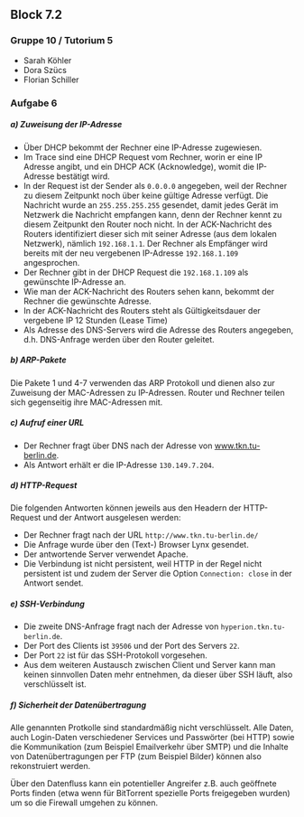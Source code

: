 ## Block 7.2

### Gruppe 10 / Tutorium 5

- Sarah Köhler
- Dora Szücs
- Florian Schiller

### Aufgabe 6

##### a) Zuweisung der IP-Adresse
- Über DHCP bekommt der Rechner eine IP-Adresse zugewiesen.
- Im Trace sind eine DHCP Request vom Rechner, worin er eine IP Adresse angibt, und ein DHCP ACK (Acknowledge), womit die IP-Adresse bestätigt wird.
- In der Request ist der Sender als `0.0.0.0` angegeben, weil der Rechner zu diesem Zeitpunkt noch über keine gültige Adresse verfügt. Die Nachricht wurde an `255.255.255.255` gesendet, damit jedes Gerät im Netzwerk die Nachricht empfangen kann, denn der Rechner kennt zu diesem Zeitpunkt den Router noch nicht. In der ACK-Nachricht des Routers identifiziert dieser sich mit seiner Adresse (aus dem lokalen Netzwerk), nämlich `192.168.1.1`. Der Rechner als Empfänger wird bereits mit der neu vergebenen IP-Adresse `192.168.1.109` angesprochen.
- Der Rechner gibt in der DHCP Request die `192.168.1.109` als gewünschte IP-Adresse an.
- Wie man der ACK-Nachricht des Routers sehen kann, bekommt der Rechner die gewünschte Adresse.
- In der ACK-Nachricht des Routers steht als Gültigkeitsdauer der vergebene IP 12 Stunden (Lease Time)
- Als Adresse des DNS-Servers wird die Adresse des Routers angegeben, d.h. DNS-Anfrage werden über den Router geleitet.

##### b) ARP-Pakete
Die Pakete 1 und 4-7 verwenden das ARP Protokoll und dienen also zur Zuweisung der MAC-Adressen zu IP-Adressen. Router und Rechner teilen sich gegenseitig ihre MAC-Adressen mit. 

##### c) Aufruf einer URL
- Der Rechner fragt über DNS nach der Adresse von www.tkn.tu-berlin.de.
- Als Antwort erhält er die IP-Adresse `130.149.7.204`.
 
##### d) HTTP-Request
Die folgenden Antworten können jeweils aus den Headern der HTTP-Request und der Antwort ausgelesen werden:
- Der Rechner fragt nach der URL `http://www.tkn.tu-berlin.de/`
- Die Anfrage wurde über den (Text-) Browser Lynx gesendet.
- Der antwortende Server verwendet Apache.
- Die Verbindung ist nicht persistent, weil HTTP in der Regel nicht persistent ist und zudem der Server die Option `Connection: close` in der Antwort sendet.

##### e) SSH-Verbindung
- Die zweite DNS-Anfrage fragt nach der Adresse von `hyperion.tkn.tu-berlin.de`.
- Der Port des Clients ist `39506` und der Port des Servers `22`.
- Der Port `22` ist für das SSH-Protokoll vorgesehen.
- Aus dem weiteren Austausch zwischen Client und Server kann man keinen sinnvollen Daten mehr entnehmen, da dieser über SSH läuft, also verschlüsselt ist.

##### f) Sicherheit der Datenübertragung
Alle genannten Protkolle sind standardmäßig nicht verschlüsselt. Alle Daten, auch Login-Daten verschiedener Services und Passwörter (bei HTTP) sowie die Kommunikation (zum Beispiel Emailverkehr über SMTP) und die Inhalte von Datenübertragungen per FTP (zum Beispiel Bilder) können also rekonstruiert werden.

Über den Datenfluss kann ein potentieller Angreifer z.B. auch geöffnete Ports finden (etwa wenn für BitTorrent spezielle Ports freigegeben wurden) um so die Firewall umgehen zu können.
